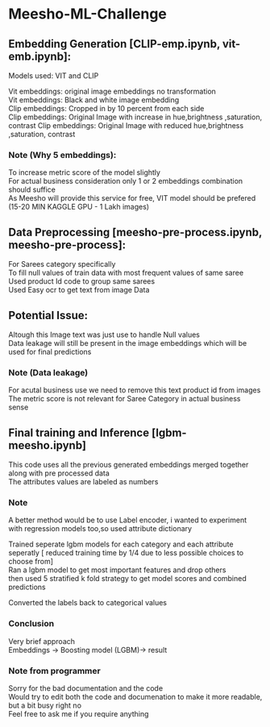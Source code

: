 # Meesho-ML-Challenge

## Embedding Generation [CLIP-emp.ipynb, vit-emb.ipynb]:
Models used: VIT and CLIP

Vit embeddings: original image embeddings no transformation  
Vit embeddings: Black and white image embedding  
Clip embeddings: Cropped in by 10 percent from each side   
Clip embeddings: Original Image with increase in hue,brightness ,saturation, contrast
Clip embeddings: Original Image with reduced  hue,brightness ,saturation, contrast

### Note (Why 5 embeddings): 
To increase metric score of the model slightly  
For actual business consideration only 1 or 2 embeddings combination should suffice  
As Meesho will provide this service for free, VIT model should be prefered (15-20 MIN KAGGLE GPU - 1 Lakh images)

## Data Preprocessing [meesho-pre-process.ipynb, meesho-pre-process]:
For Sarees category specifically  
To fill null values of train data with most frequent values of same saree  
Used product Id code to group same sarees  
Used Easy ocr to get text from image Data  

## Potential Issue:
Altough this Image text was just use to handle Null values  
Data leakage will still be present in the image embeddings which will be used for final predictions  

### Note (Data leakage)
For acutal business use we need to remove this text product id from images  
The metric score is not relevant for Saree Category in actual business sense  

## Final training and Inference [lgbm-meesho.ipynb]
This code uses all the previous generated embeddings merged together along with pre processed data   
The attributes values are labeled as numbers  
### Note
A better method would be to use Label encoder, i wanted to experiment with regression models too,so used attribute dictionary  

Trained seperate lgbm models for each category and each attribute seperatly [ reduced training time by 1/4 due to less possible choices to choose from]  
Ran a lgbm model to get most important features and drop others  
then used 5 stratified k fold strategy to get model scores and combined predictions  
  
Converted the labels back to categorical values


### Conclusion
Very brief approach  
Embeddings -> Boosting model (LGBM)-> result  

### Note from programmer
Sorry for the bad documentation and the code  
Would try to edit both the code and documenation to make it more readable, but a bit busy right no  
Feel free to ask me if you require anything


